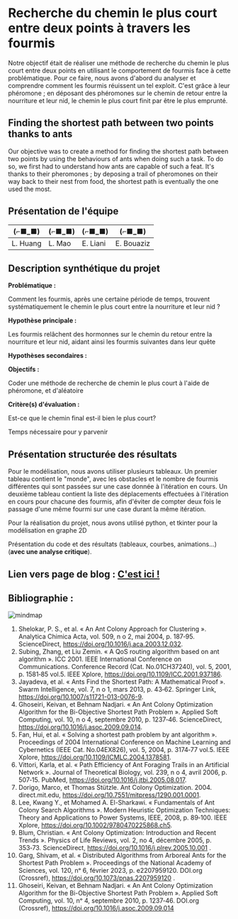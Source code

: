 # Recherche du chemin le plus court entre deux points à travers les fourmis

Notre objectif était de réaliser une méthode de recherche du chemin le plus court entre deux points en utilisant le comportement de fourmis face à cette problématique. Pour ce faire, nous avons d'abord du analyser et comprendre comment les fourmis réuissent un tel exploit. C'est grâce à leur phéromone ; en déposant des phéromones sur le chemin de retour entre la nourriture et leur nid, le chemin le plus court finit par être le plus emprunté.

## Finding the shortest path between two points thanks to ants

Our objective was to create a method for finding the shortest path between two points by using the behaviours of ants when doing such a task. To do so, we first had to understand how ants are capable of such a feat. It's thanks to their pheromones ; by deposing a trail of pheromones on their way back to their nest from food, the shortest path is eventually the one used the most.

## Présentation de l'équipe

|(⌐■_■)|(⌐■_■)|(⌐■_■)|(⌐■_■)|
|-----|--|--|--|
| L. Huang | L. Mao | E. Liani  | E. Bouaziz  |

## Description synthétique du projet

**Problématique :** 

Comment les fourmis, après une certaine période de temps, trouvent systématiquement le chemin le plus court entre la nourriture et leur nid ?

**Hypothèse principale :**

Les fourmis relâchent des hormonnes sur le chemin du retour entre la nourriture et leur nid, aidant ainsi les fourmis suivantes dans leur quête

**Hypothèses secondaires :** 

**Objectifs :**

Coder une méthode de recherche de chemin le plus court à l'aide de phéromone, et d'aléatoire

**Critère(s) d'évaluation :**

Est-ce que le chemin final est-il bien le plus court?

Temps nécessaire pour y parvenir

## Présentation structurée des résultats

Pour le modélisation, nous avons utiliser plusieurs tableaux. Un premier tableau contient le "monde", avec les obstacles et le nombre de fourmis différentes qui sont passées sur une case donnée à l'itération en cours. Un deuxième tableau contient la liste des déplacements effectuées à l'itération en cours pour chacune des fourmis, afin d'éviter de compter deux fois le passage d'une même fourmi sur une case durant la même itération.

Pour la réalisation du projet, nous avons utilisé python, et tkinter pour la modélisation en graphe 2D

Présentation du code et des résultats (tableaux, courbes, animations...) (**avec une analyse critique**).

## Lien vers page de blog : <a href="blog.html"> C'est ici ! </a>

## Bibliographie :


![mindmap](https://user-images.githubusercontent.com/125261735/232340293-6c45479c-329b-4403-a7f1-8a783b0fb669.png)

1. Shelokar, P. S., et al. « An Ant Colony Approach for Clustering ». Analytica Chimica Acta, vol.
509, n
o 2, mai 2004, p. 187‑95. ScienceDirect, https://doi.org/10.1016/j.aca.2003.12.032.
2. Subing, Zhang, et Liu Zemin. « A QoS routing algorithm based on ant algorithm ». ICC 2001.
IEEE International Conference on Communications. Conference Record (Cat. No.01CH37240),
vol. 5, 2001, p. 1581‑85 vol.5. IEEE Xplore, https://doi.org/10.1109/ICC.2001.937186.
3. Jayadeva, et al. « Ants Find the Shortest Path: A Mathematical Proof ». Swarm Intelligence,
vol. 7, n
o 1, mars 2013, p. 43‑62. Springer Link, https://doi.org/10.1007/s11721-013-0076-9.
4. Ghoseiri, Keivan, et Behnam Nadjari. « An Ant Colony Optimization Algorithm for the
Bi-Objective Shortest Path Problem ». Applied Soft Computing, vol. 10, n
o 4, septembre 2010,
p. 1237‑46. ScienceDirect, https://doi.org/10.1016/j.asoc.2009.09.014.
5. Fan, Hui, et al. « Solving a shortest path problem by ant algorithm ». Proceedings of 2004
International Conference on Machine Learning and Cybernetics (IEEE Cat. No.04EX826), vol. 5,
2004, p. 3174‑77 vol.5. IEEE Xplore, https://doi.org/10.1109/ICMLC.2004.1378581.
6. Vittori, Karla, et al. « Path Efficiency of Ant Foraging Trails in an Artificial Network ». Journal
of Theoretical Biology, vol. 239, n
o 4, avril 2006, p. 507‑15. PubMed,
https://doi.org/10.1016/j.jtbi.2005.08.017.
7. Dorigo, Marco, et Thomas Stützle. Ant Colony Optimization. 2004. direct.mit.edu,
https://doi.org/10.7551/mitpress/1290.001.0001.
8. Lee, Kwang Y., et Mohamed A. El-Sharkawi. « Fundamentals of Ant Colony Search Algorithms
». Modern Heuristic Optimization Techniques: Theory and Applications to Power Systems,
IEEE, 2008, p. 89‑100. IEEE Xplore, https://doi.org/10.1002/9780470225868.ch5.
9. Blum, Christian. « Ant Colony Optimization: Introduction and Recent Trends ». Physics of Life
Reviews, vol. 2, no 4, décembre 2005, p. 353‑73. ScienceDirect,
https://doi.org/10.1016/j.plrev.2005.10.001 .
10. Garg, Shivam, et al. « Distributed Algorithms from Arboreal Ants for the Shortest Path
Problem ». Proceedings of the National Academy of Sciences, vol. 120, nᵒ 6, février 2023, p.
e2207959120. DOI.org (Crossref), https://doi.org/10.1073/pnas.2207959120 .
11. Ghoseiri, Keivan, et Behnam Nadjari. « An Ant Colony Optimization Algorithm for the
Bi-Objective Shortest Path Problem ». Applied Soft Computing, vol. 10, nᵒ 4, septembre 2010,
p. 1237‑46. DOI.org (Crossref), https://doi.org/10.1016/j.asoc.2009.09.014 


